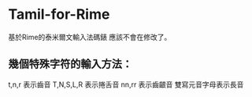 # Tamil-for-Rime
基於Rime的泰米爾文輸入法碼錶
應該不會在修改了。

## 幾個特殊字符的輸入方法：
t,n,r 表示齒音
T,N,S,L,R 表示捲舌音
nn,rr 表示齒齦音
雙寫元音字母表示長音
